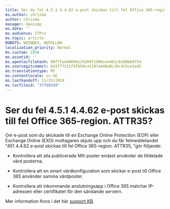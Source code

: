 ```yaml
---
title: Ser du fel 4.5.1 4.4.62 e-post skickas till fel Office 365-region. ATTR35?
ms.author: chrisda
author: chrisda
manager: dansimp
ms.date: ''
ms.audience: ITPro
ms.topic: article
ROBOTS: NOINDEX, NOFOLLOW
localization_priority: Normal
ms.custom: 1938
ms.assetid: ''
ms.openlocfilehash: 08f7fad4069b129289f1d06cee401c6100b0d75d
ms.sourcegitcommit: b43f77221f47b50c41197a448a9c26c423ce1ad5
ms.translationtype: MT
ms.contentlocale: sv-SE
ms.lasthandoff: 11/15/2019
ms.locfileid: "37769249"
---
```

# <a name="are-you-seeing-error-451-4462-mail-sent-to-the-wrong-office-365-region-attr35"></a>Ser du fel 4.5.1 4.4.62 e-post skickas till fel Office 365-region. ATTR35?

Om e-post som du skickade till en Exchange Online Protection (EOP) eller Exchange Online (EXO) mottagaren skjuts upp och du får felmeddelandet "451 4.4.62 e-post skickas till fel Office 365-region. ATTR35, "gör följande:

- Kontrollera att alla publicerade MX-poster endast använder de tilldelade värd posterna.

- Kontrollera att en smart värdkonfiguration som skickar e-post till Office 365 använder samma värdposter.

- Kontrollera att inkommande anslutningsapp i Office 365 matchar IP-adressen eller certifikatet för den sändande servern.

Mer information finns i det här [support KB](https://support.microsoft.com/help/4057301/attr35-response-code-when-mail-is-sent-to-eop-exo).
